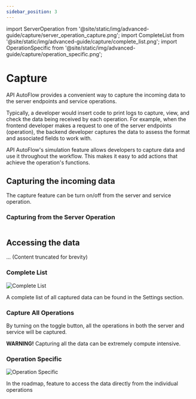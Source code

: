 ```yaml
---
sidebar_position: 3
---
```


import ServerOperation from '@site/static/img/advanced-guide/capture/server_operation_capture.png';
import CompleteList from '@site/static/img/advanced-guide/capture/complete_list.png';
import OperationSpecific from '@site/static/img/advanced-guide/capture/operation_specific.png';

# Capture

API AutoFlow provides a convenient way to capture the incoming data to the server endpoints and service operations.

Typically, a developer would insert code to print logs to capture, view, and check the data being received by each operation. For example, when the frontend developer makes a request to one of the server endpoints (operation), the backend developer captures the data to assess the format and associated fields to work with.

API AutoFlow's simulation feature allows developers to capture data and use it throughout the workflow. This makes it easy to add actions that achieve the operation's functions.

## Capturing the incoming data

The capture feature can be turn on/off from the server and service operation.

### Capturing from the Server Operation

<div class="ResponsiveImg">
    <img src={ServerOperation} alt="Server Operation Capture"  width = "200px" height= "00px"/>
</div>

## Accessing the data

... (Content truncated for brevity)

### Complete List

<div class="myResponsiveImg">
    <img src={CompleteList} alt="Complete List" class="myResponsiveImg"/>
</div>

A complete list of all captured data can be found in the Settings section.

### Capture All Operations

By turning on the toggle button, all the operations in both the server and service will be captured.

**WARNING!** Capturing all the data can be extremely compute intensive.

### Operation Specific

<div class="myResponsiveImg">
    <img src={OperationSpecific} alt="Operation Specific" class="myResponsiveImg"/>
</div>

In the roadmap, feature to access the data directly from the individual operations

